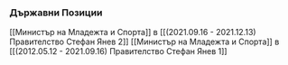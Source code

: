 ### Държавни Позиции
[[Министър на Младежта и Спорта]] в [[(2021.09.16 - 2021.12.13) Правителство Стефан Янев 2]]
[[Министър на Младежта и Спорта]] в [[(2012.05.12 - 2021.09.16) Правителство Стефан Янев 1]]